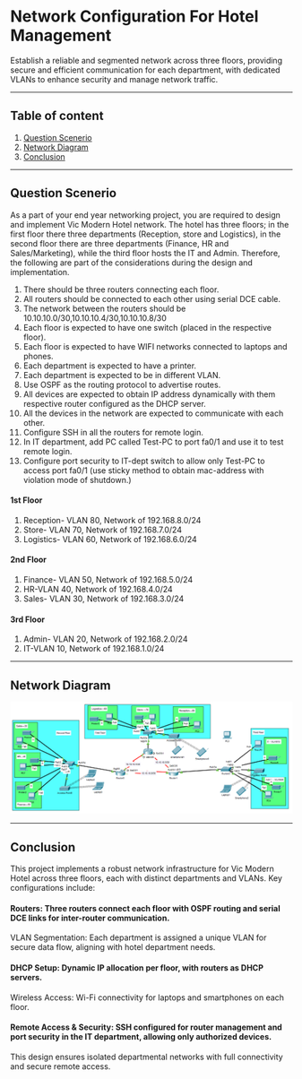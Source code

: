 # Network Configuration For Hotel Management

Establish a reliable and segmented network across three floors, providing secure and efficient communication for each department, with dedicated VLANs to enhance security and manage network traffic.

---

## Table of content

1. [Question Scenerio](#Question-Scenerio)
2. [Network Diagram](#Network-Diagram)
3. [Conclusion](#Conclusion)

---

## Question Scenerio

As a part of your end year networking project, you are required to design and implement Vic
Modern Hotel network. The hotel has three floors; in the first floor there three departments
(Reception, store and Logistics), in the second floor there are three departments (Finance, HR
and Sales/Marketing), while the third floor hosts the IT and Admin. Therefore, the following
are part of the considerations during the design and implementation.
1. There should be three routers connecting each floor.
2. All routers should be connected to each other using serial DCE cable.
3. The network between the routers should be 10.10.10.0/30,10.10.10.4/30,10.10.10.8/30
4. Each floor is expected to have one switch (placed in the respective floor).
5. Each floor is expected to have WIFI networks connected to laptops and phones.
6. Each department is expected to have a printer.
7. Each department is expected to be in different VLAN.
8. Use OSPF as the routing protocol to advertise routes.
9. All devices are expected to obtain IP address dynamically with them
respective router configured as the DHCP server.
10. All the devices in the network are expected to communicate with each other.
11. Configure SSH in all the routers for remote login.
12. In IT department, add PC called Test-PC to port fa0/1 and use it to test remote login.
13. Configure port security to IT-dept switch to allow only Test-PC to access port fa0/1
(use sticky method to obtain mac-address with violation mode of shutdown.)

#### 1st Floor
  1. Reception- VLAN 80, Network of 192.168.8.0/24
  2. Store- VLAN 70, Network of 192.168.7.0/24
  3. Logistics- VLAN 60, Network of 192.168.6.0/24
  
#### 2nd Floor
  1. Finance- VLAN 50, Network of 192.168.5.0/24
  2. HR-VLAN 40, Network of 192.168.4.0/24
  3. Sales- VLAN 30, Network of 192.168.3.0/24
  
#### 3rd Floor
  1. Admin- VLAN 20, Network of 192.168.2.0/24
  2. IT-VLAN 10, Network of 192.168.1.0/24

---

## Network Diagram

![](https://github.com/hussainahmad402/Networking-Projects/blob/main/Pictures/Hotel%20Management%20Network.PNG)

---
## Conclusion

This project implements a robust network infrastructure for Vic Modern Hotel across three floors, each with distinct departments and VLANs. Key configurations include:

#### Routers: Three routers connect each floor with OSPF routing and serial DCE links for inter-router communication.
VLAN Segmentation: Each department is assigned a unique VLAN for secure data flow, aligning with hotel department needs.
#### DHCP Setup: Dynamic IP allocation per floor, with routers as DHCP servers.
Wireless Access: Wi-Fi connectivity for laptops and smartphones on each floor.
#### Remote Access & Security: SSH configured for router management and port security in the IT department, allowing only authorized devices.
This design ensures isolated departmental networks with full connectivity and secure remote access.



